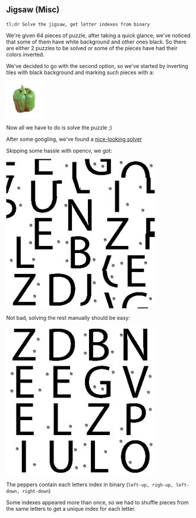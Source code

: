 ﻿## Jigsaw (Misc)
	tl;dr Solve the jigsaw, get letter indexes from binary

We're given 64 pieces of puzzle, after taking a quick glance, we've noticed that some of them have white background and other ones black. So there are either 2 puzzles to be solved or some of the pieces have had their colors inverted. 

We've decided to go with the second option, so we've started by inverting tiles with black background and marking such pieces with a: 

![pepper](gimpFTW.png)

Now all we have to do is solve the puzzle ;)

After some googling, we've found a [nice-looking solver](https://github.com/biswajitsc/jigsaw-solver)

Skipping some hassle with opencv, we got:

![solved](solved.png)

Not bad, solving the rest manually should be easy:

![solvedMore](solvedMore.png)

The peppers contain each letters index in binary (`left-up, righ-up, left-down, right-down`)

Some indexes appeared more than once, so we had to shuffle pieces from the same letters to get a unique index for each letter.
